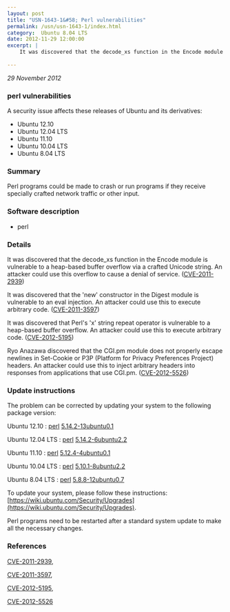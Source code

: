 ```yaml
---
layout: post
title: "USN-1643-1&#58; Perl vulnerabilities"
permalink: /usn/usn-1643-1/index.html
category:  Ubuntu 8.04 LTS
date: 2012-11-29 12:00:00
excerpt: |
    It was discovered that the decode_xs function in the Encode module is vulnerable to a heap-based buffer overflow via a crafted Unicode string. An attacker could use this overflow to cause a denial of service. ([CVE-2011-2939](http://people.ubuntu.com/~ubuntu-security/cve/CVE-2011-2939))
    
--- 
```

 
 

*29 November 2012*

### perl vulnerabilities

A security issue affects these releases of Ubuntu and its derivatives:

* Ubuntu 12.10
* Ubuntu 12.04 LTS
* Ubuntu 11.10
* Ubuntu 10.04 LTS
* Ubuntu 8.04 LTS

### Summary

Perl programs could be made to crash or run programs if they receive specially crafted network traffic or other input.

### Software description

* perl 

### Details

It was discovered that the decode_xs function in the Encode module is vulnerable to a heap-based buffer overflow via a crafted Unicode string. An attacker could use this overflow to cause a denial of service. ([CVE-2011-2939](http://people.ubuntu.com/~ubuntu-security/cve/CVE-2011-2939))

It was discovered that the &#39;new&#39; constructor in the Digest module is vulnerable to an eval injection. An attacker could use this to execute arbitrary code. ([CVE-2011-3597](http://people.ubuntu.com/~ubuntu-security/cve/CVE-2011-3597))

It was discovered that Perl&#39;s &#39;x&#39; string repeat operator is vulnerable to a heap-based buffer overflow. An attacker could use this to execute arbitrary code. ([CVE-2012-5195](http://people.ubuntu.com/~ubuntu-security/cve/CVE-2012-5195))

Ryo Anazawa discovered that the CGI.pm module does not properly escape newlines in Set-Cookie or P3P (Platform for Privacy Preferences Project) headers. An attacker could use this to inject arbitrary headers into responses from applications that use CGI.pm. ([CVE-2012-5526](http://people.ubuntu.com/~ubuntu-security/cve/CVE-2012-5526)) 

### Update instructions

The problem can be corrected by updating your system to the following package version:

Ubuntu 12.10
 : [perl](https://launchpad.net/ubuntu/+source/perl) <span> [5.14.2-13ubuntu0.1](https://launchpad.net/ubuntu/+source/perl/5.14.2-13ubuntu0.1) </span> 

Ubuntu 12.04 LTS
 : [perl](https://launchpad.net/ubuntu/+source/perl) <span> [5.14.2-6ubuntu2.2](https://launchpad.net/ubuntu/+source/perl/5.14.2-6ubuntu2.2) </span> 

Ubuntu 11.10
 : [perl](https://launchpad.net/ubuntu/+source/perl) <span> [5.12.4-4ubuntu0.1](https://launchpad.net/ubuntu/+source/perl/5.12.4-4ubuntu0.1) </span> 

Ubuntu 10.04 LTS
 : [perl](https://launchpad.net/ubuntu/+source/perl) <span> [5.10.1-8ubuntu2.2](https://launchpad.net/ubuntu/+source/perl/5.10.1-8ubuntu2.2) </span> 

Ubuntu 8.04 LTS
 : [perl](https://launchpad.net/ubuntu/+source/perl) <span> [5.8.8-12ubuntu0.7](https://launchpad.net/ubuntu/+source/perl/5.8.8-12ubuntu0.7) </span> 

To update your system, please follow these instructions: [https://wiki.ubuntu.com/Security/Upgrades](https://wiki.ubuntu.com/Security/Upgrades).

Perl programs need to be restarted after a standard system update to make all the necessary changes. 

### References

 
 [CVE-2011-2939](http://people.ubuntu.com/~ubuntu-security/cve/CVE-2011-2939), 

 [CVE-2011-3597](http://people.ubuntu.com/~ubuntu-security/cve/CVE-2011-3597), 

 [CVE-2012-5195](http://people.ubuntu.com/~ubuntu-security/cve/CVE-2012-5195), 

 [CVE-2012-5526](http://people.ubuntu.com/~ubuntu-security/cve/CVE-2012-5526)
 


